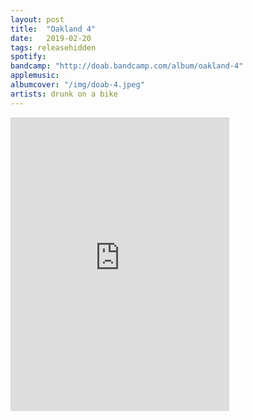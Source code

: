 ```yaml
---
layout: post
title:  "Oakland 4"
date:   2019-02-20
tags: releasehidden
spotify:
bandcamp: "http://doab.bandcamp.com/album/oakland-4"
applemusic:
albumcover: "/img/doab-4.jpeg"
artists: drunk on a bike
---
```

<iframe style="border: 0; width: 350px; height: 470px;" src="https://bandcamp.com/EmbeddedPlayer/album=1178235612/size=large/bgcol=ffffff/linkcol=0687f5/tracklist=false/transparent=true/" seamless><a href="http://doab.bandcamp.com/album/oakland-4">Oakland 4 by drunk on a bike</a></iframe>

